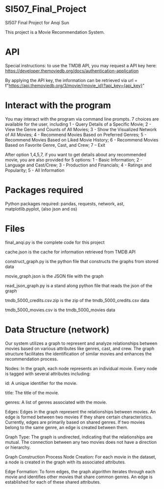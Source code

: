 # SI507_Final_Project
SI507 Final Project for Anqi Sun

This project is a Movie Recommendation System.

# API

Special instructions: to use the TMDB API, you may request a API key here: https://developer.themoviedb.org/docs/authentication-application

By applying the API key, the information can be retrieved via url = f"https://api.themoviedb.org/3/movie/{movie_id}?api_key={api_key}"

# Interact with the program
You may interact with the program via command line prompts. 7 choices are available for the user, including 1 - Query Details of a Specific Movie; 2 - View the Genre and Counts of All Movies; 3 - Show the Visualized Network of All Movies; 4 - Recommend Movies Based on Preferred Genres; 5 - Recommend Movies Based on Liked Movie History; 6 - Recommend Movies Based on Favorite Genre, Cast, and Crew; 7 – Exit

After option 1,4,5,7, if you want to get details about any recommended movie, you are also provided for 5 options: 1 - Basic Information; 2 - Language and Cast/Crew; 3 - Production and Financials; 4 - Ratings and Popularity; 5 - All Information

# Packages required
Python packages required: pandas, requests, network, ast, matplotlib.pyplot, (also json and os)

# Files
final_anqi.py is the complete code for this project

cache.json is the cache for information retrieved from TMDB API

construct_graph.py is the python file that constructs the graphs from stored data

movie_graph.json is the JSON file with the graph

read_json_graph.py is a stand along python file that reads the json of the graph

tmdb_5000_credits.csv.zip is the zip of the tmdb_5000_credits.csv data

tmdb_5000_movies.csv is the tmdb_5000_movies data

# Data Structure (network)
Our system utilizes a graph to represent and analyze relationships between movies based on various attributes like genres, cast, and crew. The graph structure facilitates the identification of similar movies and enhances the recommendation process.

Nodes: In the graph, each node represents an individual movie. Every node is tagged with several attributes including:

id: A unique identifier for the movie.

title: The title of the movie.

genres: A list of genres associated with the movie.

Edges: Edges in the graph represent the relationships between movies. An edge is formed between two movies if they share certain characteristics. Currently, edges are primarily based on shared genres. If two movies belong to the same genre, an edge is created between them.

Graph Type: The graph is undirected, indicating that the relationships are mutual. The connection between any two movies does not have a direction or hierarchy.

Graph Construction Process
Node Creation: For each movie in the dataset, a node is created in the graph with its associated attributes.

Edge Formation: To form edges, the graph algorithm iterates through each movie and identifies other movies that share common genres. An edge is established for each of these shared attributes.

 



